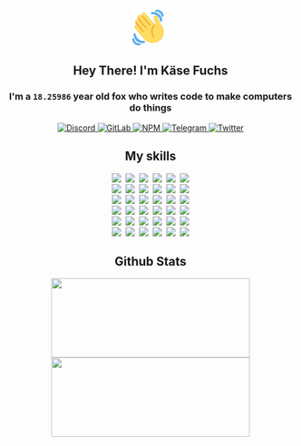 <div><p align=center><img src=./resources/images/wave.gif width=64px height=64px></p><h2 align=center>Hey There! I'm Käse Fuchs</h2><h3 align=center>I'm a <code>18.25986</code> year old fox who writes code to make computers do things</h3><p align=center><a href=https://discord.com/users/507526681125322772><img alt=Discord src="https://img.shields.io/badge/Discord-5865F2?logo=discord&logoColor=white&style=flat-square#7ad8923904f33ee9baec88770d776b67"> </a><a href=https://gitlab.com/kasefuchs><img alt=GitLab src="https://img.shields.io/badge/GitLab-330F63?logo=gitlab&logoColor=white&style=flat-square#7ad8923904f33ee9baec88770d776b67"> </a><a href=https://npmjs.com/~kasefuchs><img alt=NPM src="https://img.shields.io/badge/NPM-CB3837?logo=npm&logoColor=white&style=flat-square#7ad8923904f33ee9baec88770d776b67"> </a><a href=https://t.me/kasefuchs><img alt=Telegram src="https://img.shields.io/badge/Telegram-2CA5E0?logo=telegram&logoColor=white&style=flat-square#7ad8923904f33ee9baec88770d776b67"> </a><a href=https://twitter.com/kasefuchs><img alt=Twitter src="https://img.shields.io/badge/Twitter-1DA1F2?logo=twitter&logoColor=white&style=flat-square#7ad8923904f33ee9baec88770d776b67"></a></p><h2 align=center>My skills</h2><p align=center><a href=https://aws.amazon.com/ ><picture><source srcset="https://skillicons.dev/icons?i=aws&theme=dark#7ad8923904f33ee9baec88770d776b67" media="(prefers-color-scheme: dark)"><source srcset="https://skillicons.dev/icons?i=aws&theme=light#7ad8923904f33ee9baec88770d776b67" media="(prefers-color-scheme: light), (prefers-color-scheme: no-preference)"><img src="https://skillicons.dev/icons?i=aws&theme=light#7ad8923904f33ee9baec88770d776b67"></picture></a>&nbsp;&nbsp;<a href=https://en.wikipedia.org/wiki/Bash_(Unix_shell)><picture><source srcset="https://skillicons.dev/icons?i=bash&theme=dark#7ad8923904f33ee9baec88770d776b67" media="(prefers-color-scheme: dark)"><source srcset="https://skillicons.dev/icons?i=bash&theme=light#7ad8923904f33ee9baec88770d776b67" media="(prefers-color-scheme: light), (prefers-color-scheme: no-preference)"><img src="https://skillicons.dev/icons?i=bash&theme=light#7ad8923904f33ee9baec88770d776b67"></picture></a>&nbsp;&nbsp;<a href=https://discord.com/developers/docs><picture><source srcset="https://skillicons.dev/icons?i=bots&theme=dark#7ad8923904f33ee9baec88770d776b67" media="(prefers-color-scheme: dark)"><source srcset="https://skillicons.dev/icons?i=bots&theme=light#7ad8923904f33ee9baec88770d776b67" media="(prefers-color-scheme: light), (prefers-color-scheme: no-preference)"><img src="https://skillicons.dev/icons?i=bots&theme=light#7ad8923904f33ee9baec88770d776b67"></picture></a>&nbsp;&nbsp;<a href=https://www.cloudflare.com/ ><picture><source srcset="https://skillicons.dev/icons?i=cloudflare&theme=dark#7ad8923904f33ee9baec88770d776b67" media="(prefers-color-scheme: dark)"><source srcset="https://skillicons.dev/icons?i=cloudflare&theme=light#7ad8923904f33ee9baec88770d776b67" media="(prefers-color-scheme: light), (prefers-color-scheme: no-preference)"><img src="https://skillicons.dev/icons?i=cloudflare&theme=light#7ad8923904f33ee9baec88770d776b67"></picture></a>&nbsp;&nbsp;<a href=https://en.wikipedia.org/wiki/CSS><picture><source srcset="https://skillicons.dev/icons?i=css&theme=dark#7ad8923904f33ee9baec88770d776b67" media="(prefers-color-scheme: dark)"><source srcset="https://skillicons.dev/icons?i=css&theme=light#7ad8923904f33ee9baec88770d776b67" media="(prefers-color-scheme: light), (prefers-color-scheme: no-preference)"><img src="https://skillicons.dev/icons?i=css&theme=light#7ad8923904f33ee9baec88770d776b67"></picture></a>&nbsp;&nbsp;<a href=https://www.docker.com/ ><picture><source srcset="https://skillicons.dev/icons?i=docker&theme=dark#7ad8923904f33ee9baec88770d776b67" media="(prefers-color-scheme: dark)"><source srcset="https://skillicons.dev/icons?i=docker&theme=light#7ad8923904f33ee9baec88770d776b67" media="(prefers-color-scheme: light), (prefers-color-scheme: no-preference)"><img src="https://skillicons.dev/icons?i=docker&theme=light#7ad8923904f33ee9baec88770d776b67"></picture></a><br><a href=https://www.electronjs.org/ ><picture><source srcset="https://skillicons.dev/icons?i=electron&theme=dark#7ad8923904f33ee9baec88770d776b67" media="(prefers-color-scheme: dark)"><source srcset="https://skillicons.dev/icons?i=electron&theme=light#7ad8923904f33ee9baec88770d776b67" media="(prefers-color-scheme: light), (prefers-color-scheme: no-preference)"><img src="https://skillicons.dev/icons?i=electron&theme=light#7ad8923904f33ee9baec88770d776b67"></picture></a>&nbsp;&nbsp;<a href=https://expressjs.com/ ><picture><source srcset="https://skillicons.dev/icons?i=express&theme=dark#7ad8923904f33ee9baec88770d776b67" media="(prefers-color-scheme: dark)"><source srcset="https://skillicons.dev/icons?i=express&theme=light#7ad8923904f33ee9baec88770d776b67" media="(prefers-color-scheme: light), (prefers-color-scheme: no-preference)"><img src="https://skillicons.dev/icons?i=express&theme=light#7ad8923904f33ee9baec88770d776b67"></picture></a>&nbsp;&nbsp;<a href=https://www.figma.com/ ><picture><source srcset="https://skillicons.dev/icons?i=figma&theme=dark#7ad8923904f33ee9baec88770d776b67" media="(prefers-color-scheme: dark)"><source srcset="https://skillicons.dev/icons?i=figma&theme=light#7ad8923904f33ee9baec88770d776b67" media="(prefers-color-scheme: light), (prefers-color-scheme: no-preference)"><img src="https://skillicons.dev/icons?i=figma&theme=light#7ad8923904f33ee9baec88770d776b67"></picture></a>&nbsp;&nbsp;<a href=https://firebase.google.com/ ><picture><source srcset="https://skillicons.dev/icons?i=firebase&theme=dark#7ad8923904f33ee9baec88770d776b67" media="(prefers-color-scheme: dark)"><source srcset="https://skillicons.dev/icons?i=firebase&theme=light#7ad8923904f33ee9baec88770d776b67" media="(prefers-color-scheme: light), (prefers-color-scheme: no-preference)"><img src="https://skillicons.dev/icons?i=firebase&theme=light#7ad8923904f33ee9baec88770d776b67"></picture></a>&nbsp;&nbsp;<a href=https://flask.palletsprojects.com/ ><picture><source srcset="https://skillicons.dev/icons?i=flask&theme=dark#7ad8923904f33ee9baec88770d776b67" media="(prefers-color-scheme: dark)"><source srcset="https://skillicons.dev/icons?i=flask&theme=light#7ad8923904f33ee9baec88770d776b67" media="(prefers-color-scheme: light), (prefers-color-scheme: no-preference)"><img src="https://skillicons.dev/icons?i=flask&theme=light#7ad8923904f33ee9baec88770d776b67"></picture></a>&nbsp;&nbsp;<a href=https://cloud.google.com/ ><picture><source srcset="https://skillicons.dev/icons?i=gcp&theme=dark#7ad8923904f33ee9baec88770d776b67" media="(prefers-color-scheme: dark)"><source srcset="https://skillicons.dev/icons?i=gcp&theme=light#7ad8923904f33ee9baec88770d776b67" media="(prefers-color-scheme: light), (prefers-color-scheme: no-preference)"><img src="https://skillicons.dev/icons?i=gcp&theme=light#7ad8923904f33ee9baec88770d776b67"></picture></a><br><a href=https://git-scm.com/ ><picture><source srcset="https://skillicons.dev/icons?i=git&theme=dark#7ad8923904f33ee9baec88770d776b67" media="(prefers-color-scheme: dark)"><source srcset="https://skillicons.dev/icons?i=git&theme=light#7ad8923904f33ee9baec88770d776b67" media="(prefers-color-scheme: light), (prefers-color-scheme: no-preference)"><img src="https://skillicons.dev/icons?i=git&theme=light#7ad8923904f33ee9baec88770d776b67"></picture></a>&nbsp;&nbsp;<a href=https://github.com/ ><picture><source srcset="https://skillicons.dev/icons?i=github&theme=dark#7ad8923904f33ee9baec88770d776b67" media="(prefers-color-scheme: dark)"><source srcset="https://skillicons.dev/icons?i=github&theme=light#7ad8923904f33ee9baec88770d776b67" media="(prefers-color-scheme: light), (prefers-color-scheme: no-preference)"><img src="https://skillicons.dev/icons?i=github&theme=light#7ad8923904f33ee9baec88770d776b67"></picture></a>&nbsp;&nbsp;<a href=https://gitlab.com/ ><picture><source srcset="https://skillicons.dev/icons?i=gitlab&theme=dark#7ad8923904f33ee9baec88770d776b67" media="(prefers-color-scheme: dark)"><source srcset="https://skillicons.dev/icons?i=gitlab&theme=light#7ad8923904f33ee9baec88770d776b67" media="(prefers-color-scheme: light), (prefers-color-scheme: no-preference)"><img src="https://skillicons.dev/icons?i=gitlab&theme=light#7ad8923904f33ee9baec88770d776b67"></picture></a>&nbsp;&nbsp;<a href=https://www.heroku.com/ ><picture><source srcset="https://skillicons.dev/icons?i=heroku&theme=dark#7ad8923904f33ee9baec88770d776b67" media="(prefers-color-scheme: dark)"><source srcset="https://skillicons.dev/icons?i=heroku&theme=light#7ad8923904f33ee9baec88770d776b67" media="(prefers-color-scheme: light), (prefers-color-scheme: no-preference)"><img src="https://skillicons.dev/icons?i=heroku&theme=light#7ad8923904f33ee9baec88770d776b67"></picture></a>&nbsp;&nbsp;<a href=https://en.wikipedia.org/wiki/HTML><picture><source srcset="https://skillicons.dev/icons?i=html&theme=dark#7ad8923904f33ee9baec88770d776b67" media="(prefers-color-scheme: dark)"><source srcset="https://skillicons.dev/icons?i=html&theme=light#7ad8923904f33ee9baec88770d776b67" media="(prefers-color-scheme: light), (prefers-color-scheme: no-preference)"><img src="https://skillicons.dev/icons?i=html&theme=light#7ad8923904f33ee9baec88770d776b67"></picture></a>&nbsp;&nbsp;<a href=https://en.wikipedia.org/wiki/JavaScript><picture><source srcset="https://skillicons.dev/icons?i=js&theme=dark#7ad8923904f33ee9baec88770d776b67" media="(prefers-color-scheme: dark)"><source srcset="https://skillicons.dev/icons?i=js&theme=light#7ad8923904f33ee9baec88770d776b67" media="(prefers-color-scheme: light), (prefers-color-scheme: no-preference)"><img src="https://skillicons.dev/icons?i=js&theme=light#7ad8923904f33ee9baec88770d776b67"></picture></a><br><a href=https://en.wikipedia.org/wiki/Linux><picture><source srcset="https://skillicons.dev/icons?i=linux&theme=dark#7ad8923904f33ee9baec88770d776b67" media="(prefers-color-scheme: dark)"><source srcset="https://skillicons.dev/icons?i=linux&theme=light#7ad8923904f33ee9baec88770d776b67" media="(prefers-color-scheme: light), (prefers-color-scheme: no-preference)"><img src="https://skillicons.dev/icons?i=linux&theme=light#7ad8923904f33ee9baec88770d776b67"></picture></a>&nbsp;&nbsp;<a href=https://mui.com/ ><picture><source srcset="https://skillicons.dev/icons?i=materialui&theme=dark#7ad8923904f33ee9baec88770d776b67" media="(prefers-color-scheme: dark)"><source srcset="https://skillicons.dev/icons?i=materialui&theme=light#7ad8923904f33ee9baec88770d776b67" media="(prefers-color-scheme: light), (prefers-color-scheme: no-preference)"><img src="https://skillicons.dev/icons?i=materialui&theme=light#7ad8923904f33ee9baec88770d776b67"></picture></a>&nbsp;&nbsp;<a href=https://en.wikipedia.org/wiki/Markdown><picture><source srcset="https://skillicons.dev/icons?i=md&theme=dark#7ad8923904f33ee9baec88770d776b67" media="(prefers-color-scheme: dark)"><source srcset="https://skillicons.dev/icons?i=md&theme=light#7ad8923904f33ee9baec88770d776b67" media="(prefers-color-scheme: light), (prefers-color-scheme: no-preference)"><img src="https://skillicons.dev/icons?i=md&theme=light#7ad8923904f33ee9baec88770d776b67"></picture></a>&nbsp;&nbsp;<a href=https://www.mongodb.com/ ><picture><source srcset="https://skillicons.dev/icons?i=mongodb&theme=dark#7ad8923904f33ee9baec88770d776b67" media="(prefers-color-scheme: dark)"><source srcset="https://skillicons.dev/icons?i=mongodb&theme=light#7ad8923904f33ee9baec88770d776b67" media="(prefers-color-scheme: light), (prefers-color-scheme: no-preference)"><img src="https://skillicons.dev/icons?i=mongodb&theme=light#7ad8923904f33ee9baec88770d776b67"></picture></a>&nbsp;&nbsp;<a href=https://www.mysql.com/ ><picture><source srcset="https://skillicons.dev/icons?i=mysql&theme=dark#7ad8923904f33ee9baec88770d776b67" media="(prefers-color-scheme: dark)"><source srcset="https://skillicons.dev/icons?i=mysql&theme=light#7ad8923904f33ee9baec88770d776b67" media="(prefers-color-scheme: light), (prefers-color-scheme: no-preference)"><img src="https://skillicons.dev/icons?i=mysql&theme=light#7ad8923904f33ee9baec88770d776b67"></picture></a>&nbsp;&nbsp;<a href=https://nextjs.org/ ><picture><source srcset="https://skillicons.dev/icons?i=nextjs&theme=dark#7ad8923904f33ee9baec88770d776b67" media="(prefers-color-scheme: dark)"><source srcset="https://skillicons.dev/icons?i=nextjs&theme=light#7ad8923904f33ee9baec88770d776b67" media="(prefers-color-scheme: light), (prefers-color-scheme: no-preference)"><img src="https://skillicons.dev/icons?i=nextjs&theme=light#7ad8923904f33ee9baec88770d776b67"></picture></a><br><a href=https://nodejs.org/en/ ><picture><source srcset="https://skillicons.dev/icons?i=nodejs&theme=dark#7ad8923904f33ee9baec88770d776b67" media="(prefers-color-scheme: dark)"><source srcset="https://skillicons.dev/icons?i=nodejs&theme=light#7ad8923904f33ee9baec88770d776b67" media="(prefers-color-scheme: light), (prefers-color-scheme: no-preference)"><img src="https://skillicons.dev/icons?i=nodejs&theme=light#7ad8923904f33ee9baec88770d776b67"></picture></a>&nbsp;&nbsp;<a href=https://www.postgresql.org/ ><picture><source srcset="https://skillicons.dev/icons?i=postgres&theme=dark#7ad8923904f33ee9baec88770d776b67" media="(prefers-color-scheme: dark)"><source srcset="https://skillicons.dev/icons?i=postgres&theme=light#7ad8923904f33ee9baec88770d776b67" media="(prefers-color-scheme: light), (prefers-color-scheme: no-preference)"><img src="https://skillicons.dev/icons?i=postgres&theme=light#7ad8923904f33ee9baec88770d776b67"></picture></a>&nbsp;&nbsp;<a href=https://learn.microsoft.com/en-us/powershell/ ><picture><source srcset="https://skillicons.dev/icons?i=powershell&theme=dark#7ad8923904f33ee9baec88770d776b67" media="(prefers-color-scheme: dark)"><source srcset="https://skillicons.dev/icons?i=powershell&theme=light#7ad8923904f33ee9baec88770d776b67" media="(prefers-color-scheme: light), (prefers-color-scheme: no-preference)"><img src="https://skillicons.dev/icons?i=powershell&theme=light#7ad8923904f33ee9baec88770d776b67"></picture></a>&nbsp;&nbsp;<a href=https://www.python.org/ ><picture><source srcset="https://skillicons.dev/icons?i=py&theme=dark#7ad8923904f33ee9baec88770d776b67" media="(prefers-color-scheme: dark)"><source srcset="https://skillicons.dev/icons?i=py&theme=light#7ad8923904f33ee9baec88770d776b67" media="(prefers-color-scheme: light), (prefers-color-scheme: no-preference)"><img src="https://skillicons.dev/icons?i=py&theme=light#7ad8923904f33ee9baec88770d776b67"></picture></a>&nbsp;&nbsp;<a href=https://www.raspberrypi.org/ ><picture><source srcset="https://skillicons.dev/icons?i=raspberrypi&theme=dark#7ad8923904f33ee9baec88770d776b67" media="(prefers-color-scheme: dark)"><source srcset="https://skillicons.dev/icons?i=raspberrypi&theme=light#7ad8923904f33ee9baec88770d776b67" media="(prefers-color-scheme: light), (prefers-color-scheme: no-preference)"><img src="https://skillicons.dev/icons?i=raspberrypi&theme=light#7ad8923904f33ee9baec88770d776b67"></picture></a>&nbsp;&nbsp;<a href=https://reactjs.org/ ><picture><source srcset="https://skillicons.dev/icons?i=react&theme=dark#7ad8923904f33ee9baec88770d776b67" media="(prefers-color-scheme: dark)"><source srcset="https://skillicons.dev/icons?i=react&theme=light#7ad8923904f33ee9baec88770d776b67" media="(prefers-color-scheme: light), (prefers-color-scheme: no-preference)"><img src="https://skillicons.dev/icons?i=react&theme=light#7ad8923904f33ee9baec88770d776b67"></picture></a><br><a href=https://redux.js.org/ ><picture><source srcset="https://skillicons.dev/icons?i=redux&theme=dark#7ad8923904f33ee9baec88770d776b67" media="(prefers-color-scheme: dark)"><source srcset="https://skillicons.dev/icons?i=redux&theme=light#7ad8923904f33ee9baec88770d776b67" media="(prefers-color-scheme: light), (prefers-color-scheme: no-preference)"><img src="https://skillicons.dev/icons?i=redux&theme=light#7ad8923904f33ee9baec88770d776b67"></picture></a>&nbsp;&nbsp;<a href=https://en.wikipedia.org/wiki/Regular_expression><picture><source srcset="https://skillicons.dev/icons?i=regex&theme=dark#7ad8923904f33ee9baec88770d776b67" media="(prefers-color-scheme: dark)"><source srcset="https://skillicons.dev/icons?i=regex&theme=light#7ad8923904f33ee9baec88770d776b67" media="(prefers-color-scheme: light), (prefers-color-scheme: no-preference)"><img src="https://skillicons.dev/icons?i=regex&theme=light#7ad8923904f33ee9baec88770d776b67"></picture></a>&nbsp;&nbsp;<a href=https://en.wikipedia.org/wiki/Sass_(stylesheet_language)><picture><source srcset="https://skillicons.dev/icons?i=sass&theme=dark#7ad8923904f33ee9baec88770d776b67" media="(prefers-color-scheme: dark)"><source srcset="https://skillicons.dev/icons?i=sass&theme=light#7ad8923904f33ee9baec88770d776b67" media="(prefers-color-scheme: light), (prefers-color-scheme: no-preference)"><img src="https://skillicons.dev/icons?i=sass&theme=light#7ad8923904f33ee9baec88770d776b67"></picture></a>&nbsp;&nbsp;<a href=https://www.typescriptlang.org/ ><picture><source srcset="https://skillicons.dev/icons?i=ts&theme=dark#7ad8923904f33ee9baec88770d776b67" media="(prefers-color-scheme: dark)"><source srcset="https://skillicons.dev/icons?i=ts&theme=light#7ad8923904f33ee9baec88770d776b67" media="(prefers-color-scheme: light), (prefers-color-scheme: no-preference)"><img src="https://skillicons.dev/icons?i=ts&theme=light#7ad8923904f33ee9baec88770d776b67"></picture></a>&nbsp;&nbsp;<a href=https://unity.com/ ><picture><source srcset="https://skillicons.dev/icons?i=unity&theme=dark#7ad8923904f33ee9baec88770d776b67" media="(prefers-color-scheme: dark)"><source srcset="https://skillicons.dev/icons?i=unity&theme=light#7ad8923904f33ee9baec88770d776b67" media="(prefers-color-scheme: light), (prefers-color-scheme: no-preference)"><img src="https://skillicons.dev/icons?i=unity&theme=light#7ad8923904f33ee9baec88770d776b67"></picture></a>&nbsp;&nbsp;<a href=https://workers.cloudflare.com/ ><picture><source srcset="https://skillicons.dev/icons?i=workers&theme=dark#7ad8923904f33ee9baec88770d776b67" media="(prefers-color-scheme: dark)"><source srcset="https://skillicons.dev/icons?i=workers&theme=light#7ad8923904f33ee9baec88770d776b67" media="(prefers-color-scheme: light), (prefers-color-scheme: no-preference)"><img src="https://skillicons.dev/icons?i=workers&theme=light#7ad8923904f33ee9baec88770d776b67"></picture></a><br></p><h2 align=center>Github Stats</h2><p align=center><picture><source srcset="https://github-readme-stats-kasefuchs.vercel.app/api/?count_private=true&hide_border=true&hide_rank=true&line_height=20&hide_title=true&username=Kasefuchs&theme=dark#7ad8923904f33ee9baec88770d776b67" media="(prefers-color-scheme: dark)"><source srcset="https://github-readme-stats-kasefuchs.vercel.app/api/?count_private=true&hide_border=true&hide_rank=true&line_height=20&hide_title=true&username=Kasefuchs&theme=light#7ad8923904f33ee9baec88770d776b67" media="(prefers-color-scheme: light), (prefers-color-scheme: no-preference)"><img align=middle width=350 height=140 src="https://github-readme-stats-kasefuchs.vercel.app/api/?count_private=true&hide_border=true&hide_rank=true&line_height=20&hide_title=true&username=Kasefuchs&theme=light#7ad8923904f33ee9baec88770d776b67"></picture><picture><source srcset="https://github-readme-stats-kasefuchs.vercel.app/api/top-langs/?count_private=true&hide_border=true&layout=compact&username=Kasefuchs&theme=dark#7ad8923904f33ee9baec88770d776b67" media="(prefers-color-scheme: dark)"><source srcset="https://github-readme-stats-kasefuchs.vercel.app/api/top-langs/?count_private=true&hide_border=true&layout=compact&username=Kasefuchs&theme=light#7ad8923904f33ee9baec88770d776b67" media="(prefers-color-scheme: light), (prefers-color-scheme: no-preference)"><img align=middle width=350 height=140 src="https://github-readme-stats-kasefuchs.vercel.app/api/top-langs/?count_private=true&hide_border=true&layout=compact&username=Kasefuchs&theme=light#7ad8923904f33ee9baec88770d776b67"></picture></p><img src="https://hit.yhype.me/github/profile?user_id=64592097#7ad8923904f33ee9baec88770d776b67" alt=""></div>